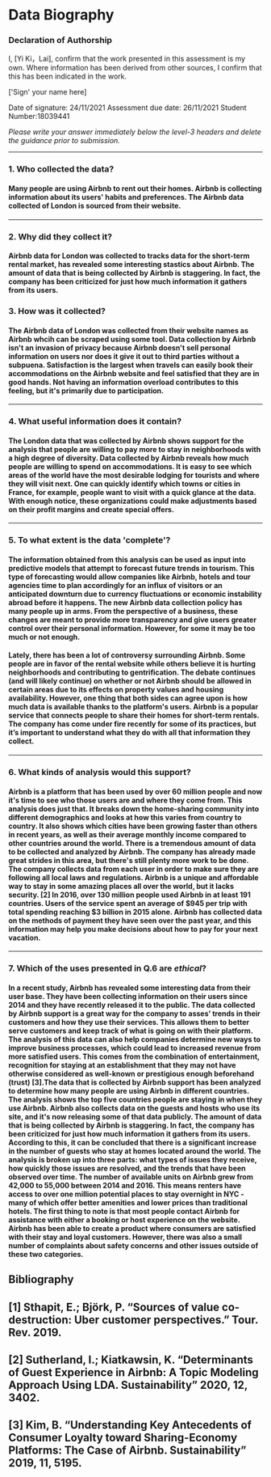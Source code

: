 # Data Biography

### Declaration of Authorship

I, [Yi Ki，Lai], confirm that the work presented in this assessment is my own. Where information has been derived from other sources, I confirm that this has been indicated in the work.

['Sign' your name here]

Date of signature: 24/11/2021
Assessment due date: 26/11/2021
Student Number:18039441

_Please write your answer immediately below the level-3 headers and delete the guidance prior to submission._

---

### 1. Who collected the data?

#### Many people are using Airbnb to rent out their homes. Airbnb is collecting information about its users' habits and preferences. The Airbnb data collected of London is sourced from their website.
---

### 2. Why did they collect it?

#### Airbnb data for London was collected to tracks data for the short-term rental market, has revealed some interesting stastics about Airbnb. The amount of data that is being collected by Airbnb is staggering. In fact, the company has been criticized for just how much information it gathers from its users.

### 3. How was it collected?

#### The Airbnb data of London was collected from their website names as Airbnb whcih can be scraped using some tool. Data collection by Airbnb isn't an invasion of privacy because Airbnb doesn't sell personal information on users nor does it give it out to third parties without a subpuena. Satisfaction is the largest when travels can easily book their accommodations on the Airbnb website and feel satisfied that they are in good hands. Not having an information overload contributes to this feeling, but it's primarily due to participation.
---

### 4. What useful information does it contain?

#### The London data that was collected by Airbnb shows support for the analysis that people are willing to pay more to stay in neighborhoods with a high degree of diversity. Data collected by Airbnb reveals how much people are willing to spend on accommodations. It is easy to see which areas of the world have the most desirable lodging for tourists and where they will visit next. One can quickly identify which towns or cities in France, for example, people want to visit with a quick glance at the data. With enough notice, these organizations could make adjustments based on their profit margins and create special offers.
---

### 5. To what extent is the data 'complete'?

#### The information obtained from this analysis can be used as input into predictive models that attempt to forecast future trends in tourism. This type of forecasting would allow companies like Airbnb, hotels and tour agencies time to plan accordingly for an influx of visitors or an anticipated downturn due to currency fluctuations or economic instability abroad before it happens. The new Airbnb data collection policy has many people up in arms. From the perspective of a business, these changes are meant to provide more transparency and give users greater control over their personal information. However, for some it may be too much or not enough.
#### Lately, there has been a lot of controversy surrounding Airbnb. Some people are in favor of the rental website while others believe it is hurting neighborhoods and contributing to gentrification. The debate continues (and will likely continue) on whether or not Airbnb should be allowed in certain areas due to its effects on property values and housing availability. However, one thing that both sides can agree upon is how much data is available thanks to the platform's users. Airbnb is a popular service that connects people to share their homes for short-term rentals. The company has come under fire recently for some of its practices, but it’s important to understand what they do with all that information they collect.
---

### 6. What kinds of analysis would this support?

#### Airbnb is a platform that has been used by over 60 million people and now it's time to see who those users are and where they come from. This analysis does just that. It breaks down the home-sharing community into different demographics and looks at how this varies from country to country. It also shows which cities have been growing faster than others in recent years, as well as their average monthly income compared to other countries around the world. There is a tremendous amount of data to be collected and analyzed by Airbnb. The company has already made great strides in this area, but there's still plenty more work to be done. The company collects data from each user in order to make sure they are following all local laws and regulations. Airbnb is a unique and affordable way to stay in some amazing places all over the world, but it lacks security. [2] In 2016, over 130 million people used Airbnb in at least 191 countries. Users of the service spent an average of $945 per trip with total spending reaching $3 billion in 2015 alone. Airbnb has collected data on the methods of payment they have seen over the past year, and this information may help you make decisions about how to pay for your next vacation.

---

### 7. Which of the uses presented in Q.6 are _ethical_?

#### In a recent study, Airbnb has revealed some interesting data from their user base. They have been collecting information on their users since 2014 and they have recently released it to the public. The data collected by Airbnb support is a great way for the company to asses’ trends in their customers and how they use their services. This allows them to better serve customers and keep track of what is going on with their platform. The analysis of this data can also help companies determine new ways to improve business processes, which could lead to increased revenue from more satisfied users. This comes from the combination of entertainment, recognition for staying at an establishment that they may not have otherwise considered as well-known or prestigious enough beforehand (trust) [3].The data that is collected by Airbnb support has been analyzed to determine how many people are using Airbnb in different countries. The analysis shows the top five countries people are staying in when they use Airbnb. Airbnb also collects data on the guests and hosts who use its site, and it's now releasing some of that data publicly. The amount of data that is being collected by Airbnb is staggering. In fact, the company has been criticized for just how much information it gathers from its users. According to this, it can be concluded that there is a significant increase in the number of guests who stay at homes located around the world. The analysis is broken up into three parts: what types of issues they receive, how quickly those issues are resolved, and the trends that have been observed over time. The number of available units on Airbnb grew from 42,000 to 55,000 between 2014 and 2016. This means renters have access to over one million potential places to stay overnight in NYC - many of which offer better amenities and lower prices than traditional hotels. The first thing to note is that most people contact Airbnb for assistance with either a booking or host experience on the website. Airbnb has been able to create a product where consumers are satisfied with their stay and loyal customers. However, there was also a small number of complaints about safety concerns and other issues outside of these two categories.
## Bibliography


## [1]	 Sthapit, E.; Björk, P. “Sources of value co-destruction: Uber customer perspectives.” Tour. Rev. 2019. 
## [2]	Sutherland, I.; Kiatkawsin, K. “Determinants of Guest Experience in Airbnb: A Topic Modeling Approach Using LDA. Sustainability” 2020, 12, 3402.
## [3]	Kim, B. “Understanding Key Antecedents of Consumer Loyalty toward Sharing-Economy Platforms: The Case of Airbnb. Sustainability” 2019, 11, 5195.


